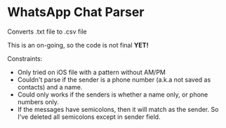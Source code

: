 # WhatsApp Chat Parser
Converts .txt file to .csv file

This is an on-going, so the code is not final **YET!**

Constraints:
- Only tried on iOS file with a pattern without AM/PM
- Couldn't parse if the sender is a phone number (a.k.a not saved as contacts) and a name.
- Could only works if the senders is whether a name only, or phone numbers only.
- If the messages have semicolons, then it will match as the sender. So I've deleted all semicolons except in sender field.
